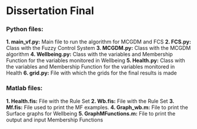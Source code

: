 # Dissertation Final
 
### Python files:

**1. main_vf.py:** Main file to run the algorithm for MCGDM and FCS
**2. FCS.py:** Class with the Fuzzy Control System
**3. MCGDM.py:** Class with the MCGDM algorithm
**4. Wellbeing.py:** Class with the variables and Membership Function for the variables
monitored in Wellbeing
**5. Health.py:** Class with the variables and Membership Function for the variables
monitored in Health
**6. grid.py:** File with which the grids for the final results is made

### Matlab files:
**1. Health.fis:** File with the Rule Set
**2. Wb.fis:** File with the Rule Set
**3. Mf.fis:** File used to print the MF examples.
**4. Graph_wb.m:** File to print the Surface graphs for Wellbeing
**5. GraphMFunctions.m:** File to print the output and input Membership Functions
